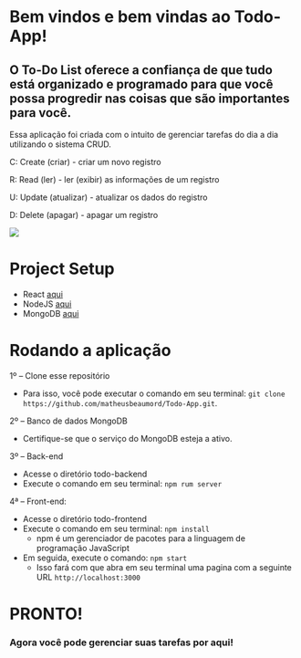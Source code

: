 # Bem vindos e bem vindas ao Todo-App!

## O To-Do List oferece a confiança de que tudo está organizado e programado para que você possa progredir nas coisas que são importantes para você.

Essa aplicação foi criada com o intuito de gerenciar tarefas do dia a dia utilizando o sistema CRUD.

C: Create (criar) - criar um novo registro

R: Read (ler) - ler (exibir) as informações de um registro

U: Update (atualizar) - atualizar os dados do registro

D: Delete (apagar) - apagar um registro

[![](https://res.cloudinary.com/dv6kodq2o/image/upload/v1620402239/Todo-App/Todo-App_brgevm.png)](https://www.youtube.com/watch?v=j68HLh1pLGo)


# Project Setup

- React [aqui](https://docs.mongodb.com/manual/installation/)
- NodeJS [aqui](https://nodejs.org/pt-br/download/package-manager/)
- MongoDB [aqui](https://docs.mongodb.com/manual/installation/)

# Rodando a aplicação

1º – Clone esse repositório
- Para isso, você pode executar o comando em seu terminal: `git clone https://github.com/matheusbeaumord/Todo-App.git`.

2º – Banco de dados MongoDB
- Certifique-se que o serviço do MongoDB esteja a ativo.

3º – Back-end
- Acesse o diretório todo-backend
- Execute o comando em seu terminal: `npm rum server`

4ª – Front-end:
- Acesse o diretório todo-frontend
- Execute o comando em seu terminal: `npm install`
	- npm é um gerenciador de pacotes para a linguagem de programação JavaScript
- Em seguida, execute o comando: `npm start`
	- Isso fará com que abra em seu terminal uma pagina com a seguinte URL `http://localhost:3000`

# PRONTO! 

### Agora você pode gerenciar suas tarefas por aqui!
